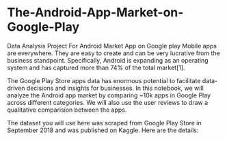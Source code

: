 # The-Android-App-Market-on-Google-Play
Data Analysis Project For Android Market App on Google play
Mobile apps are everywhere. They are easy to create and can be very lucrative from the business standpoint. Specifically, Android is expanding as an operating system and has captured more than 74% of the total market[1].

The Google Play Store apps data has enormous potential to facilitate data-driven decisions and insights for businesses. In this notebook, we will analyze the Android app market by comparing ~10k apps in Google Play across different categories. We will also use the user reviews to draw a qualitative comparision between the apps.

The dataset you will use here was scraped from Google Play Store in September 2018 and was published on Kaggle. Here are the details:
